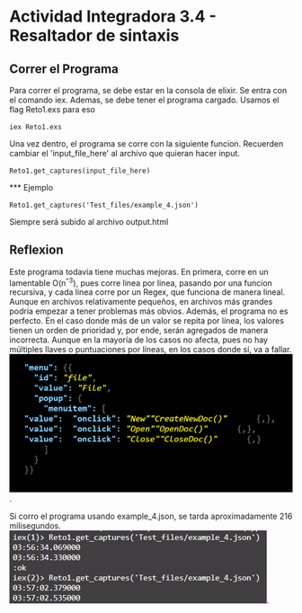 # Actividad Integradora 3.4 - Resaltador de sintaxis
## Correr el Programa

Para correr el programa, se debe estar en la consola de elixir. Se entra con el comando iex.
Ademas, se debe tener el programa cargado. Usamos el flag Reto1.exs para eso

```
iex Reto1.exs
```

Una vez dentro, el programa se corre con la siguiente funcion. Recuerden cambiar el 'input_file_here'
al archivo que quieran hacer input.

```
Reto1.get_captures(input_file_here)
```
*** Ejemplo

```
Reto1.get_captures('Test_files/example_4.json')
```
Siempre será subido al archivo output.html

## Reflexion
Este programa todavia tiene muchas mejoras. En primera, corre en un lamentable O(n<sup>^3</sup>), pues corre linea por linea,
pasando por una funcion recursiva, y cada linea corre por un Regex, que funciona de manera lineal. Aunque en archivos relativamente
pequeños, en archivos más grandes podría empezar a tener problemas más obvios.
Además, el programa no es perfecto. En el caso donde más de un valor se repita por línea, los valores tienen un orden de prioridad
y, por ende, serán agregados de manera incorrecta. Aunque en la mayoría de los casos no afecta, pues no hay múltiples llaves o 
puntuaciones por líneas, en los casos donde sí, va a fallar.
![Photo showing the error previously mentioned. Example shown is example_2.json](Errors_In_Program.png "Errores en example_2.json").


Si corro el programa usando example_4.json, se tarda aproximadamente 216 milisegundos. 
![Picture showing two instances of example_4.json being run, with times averaging 216 miliseconds](test_file_time.png "example_4.json runtime").


